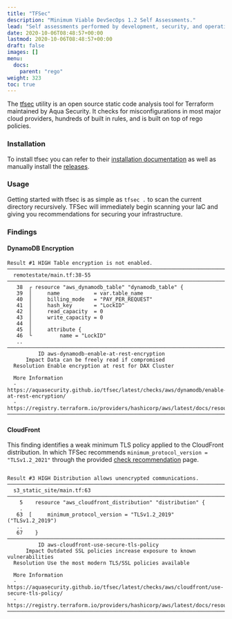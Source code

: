 ```yaml
---
title: "TFSec"
description: "Minimum Viable DevSecOps 1.2 Self Assessments."
lead: "Self assessments performed by development, security, and operations teams provides them with the knowledge they need to improve."
date: 2020-10-06T08:48:57+00:00
lastmod: 2020-10-06T08:48:57+00:00
draft: false
images: []
menu:
  docs:
    parent: "rego"
weight: 323
toc: true
---
```


The [tfsec](https://github.com/aquasecurity/tfsec) utility is an open source static code analysis tool for Terraform maintained by Aqua Security. It checks for misconfigurations in most major cloud providers, hundreds of built in rules, and is built on top of rego policies. 

### Installation

To install tfsec you can refer to their [installation documentation](https://github.com/aquasecurity/tfsec#installation) as well as manually install the [releases](https://github.com/aquasecurity/tfsec/releases). 

### Usage

Getting started with tfsec is as simple as `tfsec .` to scan the current directory recursively. TFSec will immediately begin scanning your IaC and giving you recommendations for securing your infrastructure. 

### Findings

#### DynamoDB Encryption

```
Result #1 HIGH Table encryption is not enabled.
───────────────────────────────────────────────────────────────────────────────────────────────────────────────────
  remotestate/main.tf:38-55
───────────────────────────────────────────────────────────────────────────────────────────────────────────────────
   38  ┌ resource "aws_dynamodb_table" "dynamodb_table" {
   39  │     name           = var.table_name
   40  │     billing_mode   = "PAY_PER_REQUEST"
   41  │     hash_key       = "LockID"
   42  │     read_capacity  = 0
   43  │     write_capacity = 0
   44  │
   45  │     attribute {
   46  └         name = "LockID"
   ..
───────────────────────────────────────────────────────────────────────────────────────────────────────────────────
          ID aws-dynamodb-enable-at-rest-encryption
      Impact Data can be freely read if compromised
  Resolution Enable encryption at rest for DAX Cluster

  More Information
  - https://aquasecurity.github.io/tfsec/latest/checks/aws/dynamodb/enable-at-rest-encryption/
  - https://registry.terraform.io/providers/hashicorp/aws/latest/docs/resources/dax_cluster#server_side_encryption
───────────────────────────────────────────────────────────────────────────────────────────────────────────────────
```

#### CloudFront 

This finding identifies a weak minimum TLS policy applied to the CloudFront distribution. In which TFSec recommends `minimum_protocol_version = "TLSv1.2_2021"` through the provided [check recommendation](https://aquasecurity.github.io/tfsec/latest/checks/aws/cloudfront/use-secure-tls-policy/) page.

```

Result #3 HIGH Distribution allows unencrypted communications.
───────────────────────────────────────────────────────────────────────────────────────────────────────────────────
  s3_static_site/main.tf:63
───────────────────────────────────────────────────────────────────────────────────────────────────────────────────
    5    resource "aws_cloudfront_distribution" "distribution" {
    .
   63  [     minimum_protocol_version = "TLSv1.2_2019" ("TLSv1.2_2019")
   ..
   67    }
───────────────────────────────────────────────────────────────────────────────────────────────────────────────────
          ID aws-cloudfront-use-secure-tls-policy
      Impact Outdated SSL policies increase exposure to known vulnerabilities
  Resolution Use the most modern TLS/SSL policies available

  More Information
  - https://aquasecurity.github.io/tfsec/latest/checks/aws/cloudfront/use-secure-tls-policy/
  - https://registry.terraform.io/providers/hashicorp/aws/latest/docs/resources/cloudfront_distribution#minimum_protocol_version
───────────────────────────────────────────────────────────────────────────────────────────────────────────────────
```